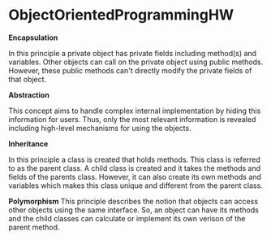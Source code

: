 # ObjectOrientedProgrammingHW

**Encapsulation**

In this principle a private object has private fields including method(s) and variables. 
Other objects can call on the private object using public methods.
However, these public methods can't directly modify the private fields of that object. 

**Abstraction**

This concept aims to handle complex internal implementation by hiding this information for users. 
Thus, only the most relevant information is revealed including high-level mechanisms for using the objects.  

**Inheritance**

In this principle a class is created that holds methods. This class is referred to as the parent class. 
A child class is created and it takes the methods and fields of the parents class. 
However, it can also create its own methods and variables which makes this class unique and different from the parent class.

**Polymorphism**
This principle describes the notion that objects can access other objects using the same interface. 
So, an object can have its methods and the child classes can calculate or implement its own verison of the parent method. 
